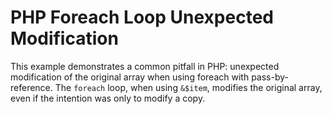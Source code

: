 # PHP Foreach Loop Unexpected Modification
This example demonstrates a common pitfall in PHP: unexpected modification of the original array when using foreach with pass-by-reference.  The `foreach` loop, when using `&$item`, modifies the original array, even if the intention was only to modify a copy.